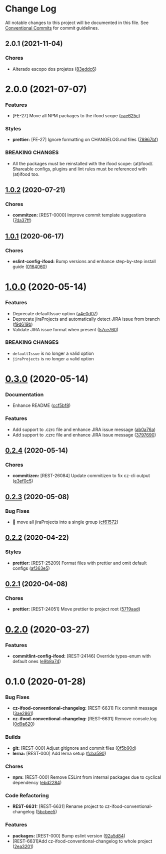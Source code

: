 # Change Log

All notable changes to this project will be documented in this file.
See [Conventional Commits](https://conventionalcommits.org) for commit guidelines.

<a name="2.0.1"></a>
## 2.0.1 (2021-11-04)


### Chores

* Alterado escopo dos projetos ([83eddc6](https://github.com/batatinha-delivery/batatinha-commit/commit/83eddc6))





<a name="2.0.0"></a>
# 2.0.0 (2021-07-07)


### Features

* [FE-27] Move all NPM packages to the ifood scope ([cae625c](https://code.ifoodcorp.com.br/ifood/frontend-engineering/ifood-lint/commits/cae625c))


### Styles

* **prettier:** [FE-27] Ignore formatting on CHANGELOG.md files ([78967bf](https://code.ifoodcorp.com.br/ifood/frontend-engineering/ifood-lint/commits/78967bf))


### BREAKING CHANGES

* All the packages must be reinstalled with the ifood scope: (at)ifood/<package>.
Shareable configs, plugins and lint rules must be referenced with (at)ifood too.





<a name="1.0.2"></a>
## [1.0.2](https://bitbucket.org/ifood/ifood-lint/compare/cz-ifood-conventional-changelog@1.0.1...cz-ifood-conventional-changelog@1.0.2) (2020-07-21)


### Chores

* **commitzen:** [REST-0000] Improve commit template suggestions ([7da37ff](https://bitbucket.org/ifood/ifood-lint/commits/7da37ff))





<a name="1.0.1"></a>
## [1.0.1](https://bitbucket.org/ifood/ifood-lint/compare/cz-ifood-conventional-changelog@1.0.0...cz-ifood-conventional-changelog@1.0.1) (2020-06-17)


### Chores

* **eslint-config-ifood:** Bump versions and enhance step-by-step install guide ([0164060](https://bitbucket.org/ifood/ifood-lint/commits/0164060))





<a name="1.0.0"></a>
# [1.0.0](https://bitbucket.org/ifood/ifood-lint/compare/cz-ifood-conventional-changelog@0.3.0...cz-ifood-conventional-changelog@1.0.0) (2020-05-14)


### Features

* Deprecate defaultIssue option ([a4e0d07](https://bitbucket.org/ifood/ifood-lint/commits/a4e0d07))
* Deprecate jiraProjects and automatically detect JIRA issue from branch ([f9d619b](https://bitbucket.org/ifood/ifood-lint/commits/f9d619b))
* Validate JIRA issue format when present ([57ce760](https://bitbucket.org/ifood/ifood-lint/commits/57ce760))


### BREAKING CHANGES

* `defaultIssue` is no longer a valid option
* `jiraProjects` is no longer a valid option





<a name="0.3.0"></a>
# [0.3.0](https://bitbucket.org/ifood/ifood-lint/compare/cz-ifood-conventional-changelog@0.2.4...cz-ifood-conventional-changelog@0.3.0) (2020-05-14)


### Documentation

* Enhance README ([ccf5bf8](https://bitbucket.org/ifood/ifood-lint/commits/ccf5bf8))


### Features

* Add support to .czrc file and enhance JIRA issue message ([ab0a76a](https://bitbucket.org/ifood/ifood-lint/commits/ab0a76a))
* Add support to .czrc file and enhance JIRA issue message ([3797690](https://bitbucket.org/ifood/ifood-lint/commits/3797690))





<a name="0.2.4"></a>
## [0.2.4](https://bitbucket.org/ifood/ifood-lint/compare/cz-ifood-conventional-changelog@0.2.3...cz-ifood-conventional-changelog@0.2.4) (2020-05-14)


### Chores

* **commitizen:** [REST-26084] Update commitizen to fix cz-cli output ([e3ef0c5](https://bitbucket.org/ifood/ifood-lint/commits/e3ef0c5))





<a name="0.2.3"></a>
## [0.2.3](https://bitbucket.org/ifood/ifood-lint/compare/cz-ifood-conventional-changelog@0.2.2...cz-ifood-conventional-changelog@0.2.3) (2020-05-08)


### Bug Fixes

* 🐛 move all jiraProjects into a single group ([cf61572](https://bitbucket.org/ifood/ifood-lint/commits/cf61572))





<a name="0.2.2"></a>
## [0.2.2](https://bitbucket.org/ifood/ifood-lint/compare/cz-ifood-conventional-changelog@0.2.1...cz-ifood-conventional-changelog@0.2.2) (2020-04-22)


### Styles

* **prettier:** [REST-25209] Format files with prettier and omit default configs ([af363e5](https://bitbucket.org/ifood/ifood-lint/commits/af363e5))





<a name="0.2.1"></a>
## [0.2.1](https://bitbucket.org/ifood/ifood-lint/compare/cz-ifood-conventional-changelog@0.2.0...cz-ifood-conventional-changelog@0.2.1) (2020-04-08)


### Chores

* **prettier:** [REST-24051] Move prettier to project root ([5719aad](https://bitbucket.org/ifood/ifood-lint/commits/5719aad))





<a name="0.2.0"></a>
# [0.2.0](https://bitbucket.org/ifood/ifood-lint/compare/cz-ifood-conventional-changelog@0.1.0...cz-ifood-conventional-changelog@0.2.0) (2020-03-27)


### Features

* **commitlint-config-ifood:** [REST-24146] Override types-enum with default ones ([e9b8a74](https://bitbucket.org/ifood/ifood-lint/commits/e9b8a74))





<a name="0.1.0"></a>
# 0.1.0 (2020-01-28)


### Bug Fixes

* **cz-ifood-conventional-changelog:** [REST-6631] Fix commit message ([3ae2861](https://bitbucket.org/ifood/ifood-lint/commits/3ae2861))
* **cz-ifood-conventional-changelog:** [REST-6631] Remove console.log ([0d9a620](https://bitbucket.org/ifood/ifood-lint/commits/0d9a620))


### Builds

* **git:** [REST-000] Adjust gitignore and commit files ([0f5b90d](https://bitbucket.org/ifood/ifood-lint/commits/0f5b90d))
* **lerna:** [REST-000] Add lerna setup ([fcba590](https://bitbucket.org/ifood/ifood-lint/commits/fcba590))


### Chores

* **npm:** [REST-000] Remove ESLint from internal packages due to cyclical dependency ([ebd2284](https://bitbucket.org/ifood/ifood-lint/commits/ebd2284))


### Code Refactoring

* **REST-6631:** [REST-6631] Rename project to cz-ifood-conventional-changelog ([5bcbee5](https://bitbucket.org/ifood/ifood-lint/commits/5bcbee5))


### Features

* **packages:** [REST-000] Bump eslint version ([92a5d84](https://bitbucket.org/ifood/ifood-lint/commits/92a5d84))
* [REST-6631]Add cz-ifood-conventional-changelog to whole project ([2ea3201](https://bitbucket.org/ifood/ifood-lint/commits/2ea3201))
